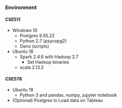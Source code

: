 ### Environment

#### CSE511 

  - Windows 10
    - Postgres 9.55.22
    - Python 2.7 (psycopg2)
    - Deno (scripts)
  - Ubuntu 18
    - Spark 2.4.6 with Hadoop 2.7
      - Set Hadoop binaries
    - scala 2.13.2

#### CSE578

  - Ubuntu 18
    - Python 3 and pandas, numpy, jupyter notebook
  - (Optional) Postgres to Load data on Tableau